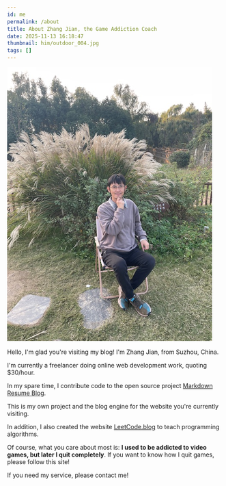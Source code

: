 ```yaml
---
id: me
permalink: /about
title: About Zhang Jian, the Game Addiction Coach
date: 2025-11-13 16:18:47
thumbnail: him/outdoor_004.jpg
tags: []
---
```


![](../images/him/outdoor_004.jpg)

Hello, I'm glad you're visiting my blog! I'm Zhang Jian, from Suzhou, China.

I'm currently a freelancer doing online web development work, quoting $30/hour.

In my spare time, I contribute code to the open source project [Markdown Resume Blog](https://github.com/PersonalBranding/personal-brand-website-builder).

This is my own project and the blog engine for the website you're currently visiting.

In addition, I also created the website [LeetCode.blog](https://leetcode.blog) to teach programming algorithms.

Of course, what you care about most is: **I used to be addicted to video games, but later I quit completely**. If you want to know how I quit games, please follow this site!

If you need my service, please contact me!
